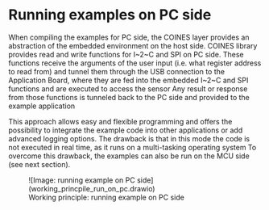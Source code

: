 # Running examples on PC side

When compiling the examples for PC side, the COINES layer provides an abstraction of the embedded environment on the host side.
COINES library provides read and write functions for I~2~C and SPI on PC side.
These functions receive the arguments of the user input (i.e. what register address to read from) and tunnel them through the USB connection to the Application Board, where they are fed into the embedded I~2~C and SPI functions and are executed to access the sensor
Any result or response from those functions is tunneled back to the PC side and provided to the example application

This approach allows easy and flexible programming and offers the possibility to integrate the example code into other applications or add advanced logging options.
The drawback is that in this mode the code is not executed in real time, as it runs on a multi-tasking operating system
To overcome this drawback, the examples can also be run on the MCU side (see next section).

<figure markdown>
  ![Image: running example on PC side](working_princpile_run_on_pc.drawio)
  <figcaption>Working principle: running example on PC side</figcaption>
</figure>
